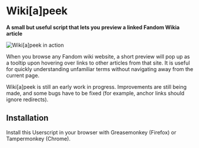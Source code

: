 # Wiki[a]peek
**A small but useful script that lets you preview a linked Fandom Wikia article**

![Wiki[a]peek in action](http://i.imgur.com/lHcJ4l3.png "Wiki[a]peek in action")

When you browse any Fandom wiki website, a short preview will pop up as a tooltip upon hovering over links to other articles from that site. 
It is useful for quickly understanding unfamiliar terms without navigating away from the current page.

Wiki[a]peek is still an early work in progress. Improvements are still being made, and some bugs have to be fixed (for example, anchor links should ignore redirects). 

## Installation

Install this Userscript in your browser with Greasemonkey (Firefox) or Tampermonkey (Chrome).
